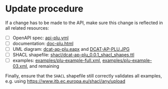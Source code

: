 # Update procedure

If a change has to be made to the API, make sure this change is reflected in all related resources:

- [ ] OpenAPI spec: [api-plu.yml](api-plu.yml)
- [ ] documentation: [doc-plu.html](doc-plu.html)
- [ ] UML diagram: [dcat-ap-plu.eapx](dcat-ap-plu.eapx) and [DCAT-AP-PLU.JPG](DCAT-AP-PLU.JPG)
- [ ] SHACL shapefile: [shacl/dcat-ap-plu_0.0.1_shacl_shapes.ttl](shacl/dcat-ap-plu_0.0.1_shacl_shapes.ttl)
- [ ] examples: [examples/plu-example-full.xml](examples/plu-example-full.xml), [examples/plu-example-03.xml](examples/plu-example-03.xml), and remaining

Finally, ensure that the `SHACL` shapefile still correctly validates all examples, e.g. using
https://www.itb.ec.europa.eu/shacl/any/upload